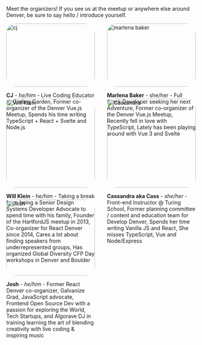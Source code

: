 
Meet the organizers! If you see us at the meetup or anywhere else around Denver, be sure to say hello / introduce yourself.

<div class="organizers">
  <div class="organizer">
    <img alt="cj" src="/images/cj.png">
    <p>
      <span class="organizer-name">CJ</span> - <span class="pronouns">he/him</span> - Live Coding Educator @ Coding Garden, Former co-organizer of the Denver Vue.js Meetup, Spends his time writing TypeScript + React + Svelte and Node.js
    </p>
  </div>


  <div class="organizer">
    <img alt="marlena baker" src="/images/marlena.jpg">
    <p>
      <span class="organizer-name">Marlena Baker</span> - she/her - Full Stack Developer seeking her next Adventure, Former co-organizer of the Denver Vue.js Meetup, Recently fell in love with TypeScript, Lately has been playing around with Vue 3 and Svelte
    </p>
  </div>

  <div class="organizer">
    <img alt="Will Klein" src="/images/will.jpg">
    <p>
      <span class="organizer-name">Will Klein</span> - <span class="pronouns">he/him</span> - Taking a break from being a Senior Design Systems Developer Advocate to spend time with his family, Founder of the HartfordJS meetup in 2013, Co-organizer for React Denver since 2014, Cares a lot about finding speakers from underrepresented groups, Has organized Global Diversity CFP Day workshops in Denver and Boulder
    </p>
  </div>

  <div class="organizer">
    <img alt="Cassandra" src="/images/cass.png">
    <p>
      <span class="organizer-name">Cassandra aka Cass</span> - <span class="pronouns">she/her</span> - Front-end Instructor @ Turing School, Former planning committee / content and education team for Develop Denver, Spends her time writing Vanilla JS and React, She misses TypeScript, Vue and Node/Express
    </p>
  </div>

  <div class="organizer">
    <img alt="Josh" src="/images/josh.jpg">
    <p>
      <span class="organizer-name">Josh</span> - <span class="pronouns">he/him</span> - Former React Denver co-organizer, Galvanize Grad, JavaScript advocate, Frontend Open Source Dev with a passion for exploring the World, Tech Startups, and Algorave DJ in training learning the art of blending creativity with live coding & inspiring music
    </p>
  </div>
</div>

<style>
  .organizers {
    display: grid;
    grid-template-columns: 1fr 1fr;
    gap: 2rem;
  }

  .organizer img {
    border-radius: 25px;
    width: 100%;
  }

  .organizer-name {
    font-weight: bold;
  }

  .pronouns {
    font-style: italic;
  }

  @media (max-width: 600px) {
    .organizers {
      grid-template-columns: 1fr;
    }

    html .organizer {
      border-bottom: 2px solid black;
    }

    html.dark .organizer {
      border-bottom: 2px solid #DFDFD7;
    }
  }
</style>